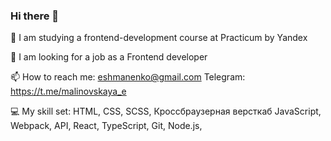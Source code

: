 ### Hi there 👋

🔭 I am studying a frontend-development course at Practicum by Yandex

👯 I am looking for a job as a Frontend developer

📫 How to reach me:
eshmanenko@gmail.com
Telegram:
https://t.me/malinovskaya_e


💻 My skill set:
HTML,
CSS,
SCSS,
Кроссбраузерная версткаб
JavaScript,
Webpack,
API,
React,
TypeScript,
Git,
Node.js,

<!--
**evgeniyamalinovskaya/evgeniyamalinovskaya** is a ✨ _special_ ✨ repository because its `README.md` (this file) appears on your GitHub profile.

Here are some ideas to get you started:

- 🔭 I’m currently working on ...
- 🌱 I’m currently learning ...
- 👯 I’m looking to collaborate on ...
- 🤔 I’m looking for help with ...
- 💬 Ask me about ...
- 📫 How to reach me: ...
- 😄 Pronouns: ...
- ⚡ Fun fact: ...
-->

